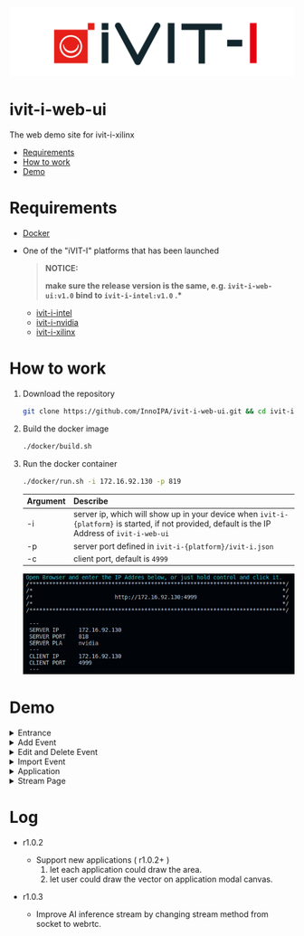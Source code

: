 ![LOGO](docs/images/iVIT-I-Logo-B.png)

# ivit-i-web-ui
The web demo site for ivit-i-xilinx

* [Requirements](#requirements)
* [How to work](#how-to-work)
* [Demo](#demo)

# Requirements
* [Docker](https://max-c.notion.site/Install-Docker-9a0927c9b8aa4455b66548843246152f)
* One of the "iVIT-I" platforms that has been launched
    
    > __NOTICE:__
    > 
    > __make sure the release version is the same, e.g. `ivit-i-web-ui:v1.0` bind to `ivit-i-intel:v1.0` .*__

    * [ivit-i-intel](https://github.com/InnoIPA/ivit-i-intel/)
    * [ivit-i-nvidia](https://github.com/InnoIPA/ivit-i-nvidia/)
    * [ivit-i-xilinx](https://github.com/InnoIPA/ivit-i-xilinx/)

# How to work

1. Download the repository
    ```bash
    git clone https://github.com/InnoIPA/ivit-i-web-ui.git && cd ivit-i-web-ui
    ```
2. Build the docker image
    ```bash
    ./docker/build.sh
    ```
3. Run the docker container

    ```bash
    ./docker/run.sh -i 172.16.92.130 -p 819
    ```
    
    |   Argument    |   Describe    
    |   ---         |   ---
    |   -i          |   server ip, which will show up in your device when `ivit-i-{platform}` is started, if not provided, default is the IP Address of `ivit-i-web-ui`
    |   -p          |   server port defined in `ivit-i-{platform}/ivit-i.json`
    |   -c          |   client port, default is `4999`

    ![image](docs/images/iVIT-I-IP.png)
            
# Demo

<details>
    <summary>
        Entrance
    </summary>
    <img src="./docs/images/iVIT-I-Entrance.png">
</details>

<details>
    <summary>
        Add Event
    </summary>
    <img src="./docs/images/iVIT-I-Add.png">
</details>
<details>
    <summary>
        Edit and Delete Event
    </summary>
    <img src="./docs/images/iVIT-I-Edit.png">
</details>
<details>
    <summary>
        Import Event
    </summary>
    <img src="./docs/images/iVIT-I-Import-ZIP.png">
    <img src="./docs/images/iVIT-I-Import-URL.png">
</details>
<details>
    <summary>
        Application
    </summary>
    <img src="./docs/images/iVIT-I-App-Search.png">
    <img src="./docs/images/iVIT-I-App-Area.png">
</details>
<details>
    <summary>
        Stream Page
    </summary>
    <img src="./docs/images/iVIT-I-Stream.png">
</details>

# Log
* r1.0.2
    * Support new applications ( r1.0.2+ )
        1. let each application could draw the area.
        2. let user could draw the vector on application modal canvas.


* r1.0.3
    * Improve AI inference stream by changing stream method from socket to webrtc.
